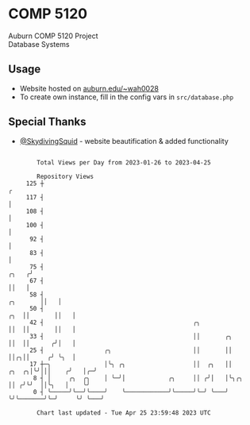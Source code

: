 # COMP 5120
Auburn COMP 5120 Project  
Database Systems

## Usage
- Website hosted on [auburn.edu/~wah0028](https://webhome.auburn.edu/~wah0028/)
- To create own instance, fill in the config vars in `src/database.php`

## Special Thanks
- [@SkydivingSquid](https://github.com/SkydivingSquid) - website beautification & added functionality

```

        Total Views per Day from 2023-01-26 to 2023-04-25

        Repository Views
     125 ┼                                                                                        ╭
     117 ┤                                                                                        │
     108 ┤                                                                                        │
     100 ┤                                                                                        │
      92 ┤                                                                                        │
      83 ┤                                                                                        │
      75 ┤                                                                                  ╭╮   ╭╯
      67 ┤                                                                                  ││   │
      58 ┤                                                                         ╭╮       ││   │
      50 ┤                                                                     ╭╮  ││       ││   │
      42 ┤                                          ╭╮                         ││  ││       ││   │
      33 ┤                                          ││       ╭╮                ││  ││      ╭╯│   │
      25 ┤                 ╭╮                       ││       ││                ││╭╮││     ╭╯ ╰╮  │
      17 ┼─╮               │╰╮ ╭╮                   ││  ╭╮   ││          ╭╮  ╭╮│╰╯│││    ╭╯   │╭─╯
       8 ┤ │     ╭╮  ╭╮    │ ╰─╯│            ╭╮     ││ ╭╯│   │╰╮╭╮       ││ ╭╯╰╯  ││╰╮   │    ╰╯
       0 ┤ ╰─────╯╰──╯╰────╯    ╰────────────╯╰─────╯╰─╯ ╰───╯ ╰╯╰───────╯╰─╯     ╰╯ ╰───╯

        Chart last updated - Tue Apr 25 23:59:48 2023 UTC
        
```
